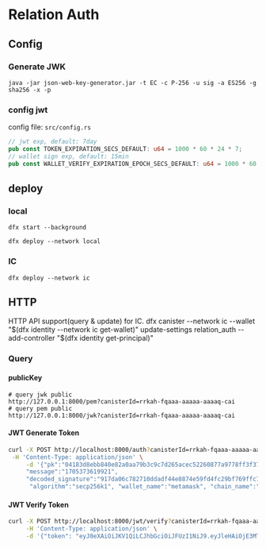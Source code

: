 # Relation Auth

## Config

### Generate JWK

```shell
java -jar json-web-key-generator.jar -t EC -c P-256 -u sig -a ES256 -g sha256 -x -p
```

### config jwt

config file: `src/config.rs`

```rust
// jwt exp, default: 7day
pub const TOKEN_EXPIRATION_SECS_DEFAULT: u64 = 1000 * 60 * 24 * 7;
// wallet sign exp, default: 15min
pub const WALLET_VERIFY_EXPIRATION_EPOCH_SECS_DEFAULT: u64 = 1000 * 60 * 15;
```

## deploy

### local

```shell
dfx start --background

dfx deploy --network local
```

### IC

```shell
dfx deploy --network ic
```

## HTTP

HTTP API support(query & update) for IC. dfx canister --network ic --wallet "$(dfx identity --network ic get-wallet)"
update-settings relation_auth --add-controller "$(dfx identity get-principal)"

### Query

#### publicKey

```shell
# query jwk public
http://127.0.0.1:8000/pem?canisterId=rrkah-fqaaa-aaaaa-aaaaq-cai
# query pem public
http://127.0.0.1:8000/jwk?canisterId=rrkah-fqaaa-aaaaa-aaaaq-cai
```

#### JWT Generate Token

```bash
curl -X POST http://localhost:8000/auth?canisterId=rrkah-fqaaa-aaaaa-aaaaq-cai \
 -H 'Content-Type: application/json' \
     -d '{"pk":"04183d8ebb840e82a0aa79b3c9c7d265acec52260877a9778ff3f372ae899e92615c35a66333188294414bea0d70dbafcad723ffcf1ed7cfc6feaeb41fcf4c4519",
     "message":"1705373619921", 
     "decoded_signature":"917da06c782710ddadf44e8874e59fd4fc29bf769ffc76d4308a52babbaadbf77e6d2bea186d3fbb174acf6168620a4bdf2bccf64c0a7111d6d809fbdd311df31b",
      "algorithm":"secp256k1", "wallet_name":"metamask", "chain_name":"eth" }'
```

#### JWT Verify Token

```bash
curl -X POST http://localhost:8000/jwt/verify?canisterId=rrkah-fqaaa-aaaaa-aaaaq-cai \
     -H 'Content-Type: application/json' \
     -d '{"token": "eyJ0eXAiOiJKV1QiLCJhbGciOiJFUzI1NiJ9.eyJleHAiOjE3MTU0NTM3MzAsImlhdCI6MTcwNTM3MzczMCwic3ViIjoie1wiYWNjb3VudFNvdXJjZVwiOlwiZXRoXCIsXCJhZGRyZXNzXCI6XCIweDg3N2YyNmQ1OTdjMmFlMGVkZWM0NDExZjdjM2M1OWI3MTg2NzZlZDFcIixcInVzZXJQcmluY2lwYWxcIjpcIlwifSJ9.cvg7wUfZ_hbzzdAsHrMF8hZBIZLPJ1xZfiG9uOLeM4BwiuiYJ3wMCwmDzFgPHnwbyOG76rnwkx8qD2sf8v80Zw"}'
```
